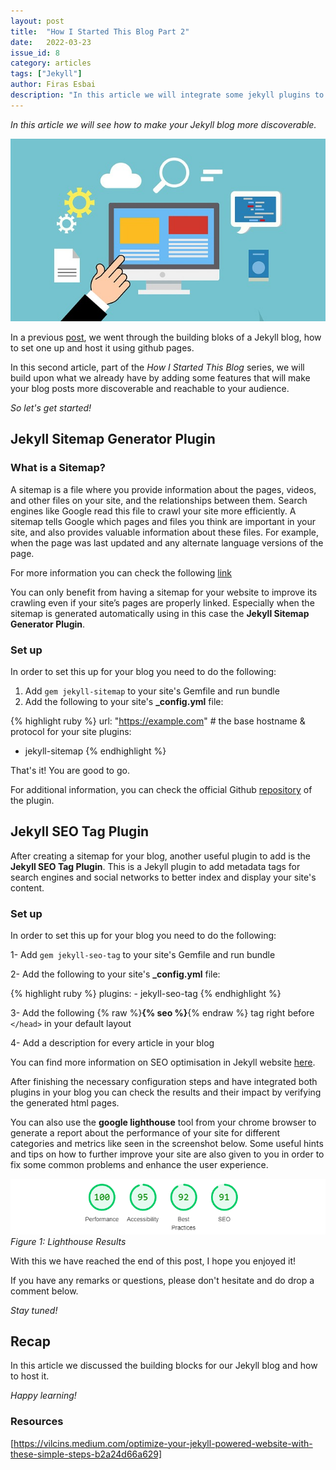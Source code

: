 ```yaml
---
layout: post
title:  "How I Started This Blog Part 2"
date:   2022-03-23
issue_id: 8
category: articles
tags: ["Jekyll"]
author: Firas Esbai
description: "In this article we will integrate some jekyll plugins to add a sitemap and improve your SEO ranking and lighthouse score of your blog"
---
```


*In this article we will see how to make your Jekyll blog more discoverable.* 

![image](/assets/images/articles/6_how_i_started_this_blog_part_2.jpg)

In a previous [post], we went through the building bloks of a Jekyll blog, how to set one up and host it using github pages. 

In this second article, part of the *How I Started This Blog* series, we will build upon what we already have by adding some features that will make your blog posts more discoverable and reachable to your audience.

*So let's get started!* 

## Jekyll Sitemap Generator Plugin ##

### What is a Sitemap? ###

A sitemap is a file where you provide information about the pages, videos, and other files on your site, and the relationships between them. 
Search engines like Google read this file to crawl your site more efficiently. A sitemap tells Google which pages and files you think are important in your site, and also provides valuable information about these files. 
For example, when the page was last updated and any alternate language versions of the page.

For more information you can check the following [link]

You can only benefit from having a sitemap for your website to improve its crawling even if your site’s pages are properly linked. 
Especially when the sitemap is generated automatically using in this case the **Jekyll Sitemap Generator Plugin**. 

### Set up ###

In order to set this up for your blog you need to do the following:

1. Add `gem jekyll-sitemap` to your site's Gemfile and run bundle
2. Add the following to your site's **_config.yml** file:

{% highlight ruby %} 
url: "https://example.com" # the base hostname & protocol for your site
plugins:
  - jekyll-sitemap
{% endhighlight %}

That's it! You are good to go. 

For additional information, you can check the official Github [repository] of the plugin.

## Jekyll SEO Tag Plugin ##

After creating a sitemap for your blog, another useful plugin to add is the **Jekyll SEO Tag Plugin**. 
This is a Jekyll plugin to add metadata tags for search engines and social networks to better index and display your site's content. 

### Set up ###

In order to set this up for your blog you need to do the following:

1- Add `gem jekyll-seo-tag` to your site's Gemfile and run bundle

2- Add the following to your site's **_config.yml** file:
   
   {% highlight ruby %}
   plugins:
    - jekyll-seo-tag
   {% endhighlight %}

3- Add the following {% raw %}**{% seo %}**{% endraw %} tag right before `</head>` in your default layout

4- Add a description for every article in your blog 

You can find more information on SEO optimisation in Jekyll website [here]. 

After finishing the necessary configuration steps and have integrated both plugins in your blog you can check the results and their impact by verifying the generated html pages. 

You can also use the **google lighthouse** tool from your chrome browser to generate a report about the performance of your site for different categories and metrics like seen in the screenshot below.
Some useful hints and tips on how to further improve your site are also given to you in order to fix some common problems and enhance the user experience.  

![image](/assets/images/articles/6_lighthouse_results.PNG)
<br />*Figure 1: Lighthouse Results*

With this we have reached the end of this post, I hope you enjoyed it! 

If you have any remarks or questions, please don't hesitate and do drop a comment below. 

*Stay tuned!*

## Recap ## 

In this article we discussed the building blocks for our Jekyll blog and how to host it.

*Happy learning!*

### Resources ###

[https://vilcins.medium.com/optimize-your-jekyll-powered-website-with-these-simple-steps-b2a24d66a629]

[post]: https://firasesbai.github.io/articles/2021/10/07/how-i-started-this-blog.html
[link]: https://developers.google.com/search/docs/advanced/sitemaps/overview
[repository]: https://github.com/jekyll/jekyll-sitemap 
[here]: https://jsinibardy.com/optimize-seo-jekyll
[https://vilcins.medium.com/optimize-your-jekyll-powered-website-with-these-simple-steps-b2a24d66a629]: [https://vilcins.medium.com/optimize-your-jekyll-powered-website-with-these-simple-steps-b2a24d66a629]
